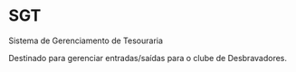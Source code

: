 # SGT
Sistema de Gerenciamento de Tesouraria

Destinado para gerenciar entradas/saídas para o clube de Desbravadores.

